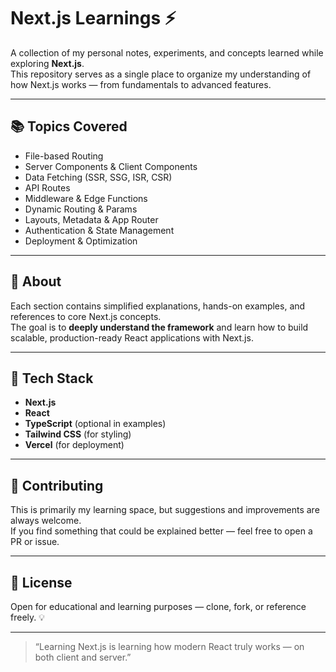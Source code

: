 # Next.js Learnings ⚡

A collection of my personal notes, experiments, and concepts learned while exploring **Next.js**.  
This repository serves as a single place to organize my understanding of how Next.js works — from fundamentals to advanced features.

---

## 📚 Topics Covered

- File-based Routing  
- Server Components & Client Components  
- Data Fetching (SSR, SSG, ISR, CSR)  
- API Routes  
- Middleware & Edge Functions  
- Dynamic Routing & Params  
- Layouts, Metadata & App Router  
- Authentication & State Management  
- Deployment & Optimization  

---

## 🧠 About

Each section contains simplified explanations, hands-on examples, and references to core Next.js concepts.  
The goal is to **deeply understand the framework** and learn how to build scalable, production-ready React applications with Next.js.

---

## 🚀 Tech Stack

- **Next.js**
- **React**
- **TypeScript** (optional in examples)
- **Tailwind CSS** (for styling)
- **Vercel** (for deployment)

---

## 🤝 Contributing

This is primarily my learning space, but suggestions and improvements are always welcome.  
If you find something that could be explained better — feel free to open a PR or issue.

---

## 🧾 License

Open for educational and learning purposes — clone, fork, or reference freely. 💡

---

> “Learning Next.js is learning how modern React truly works — on both client and server.”
